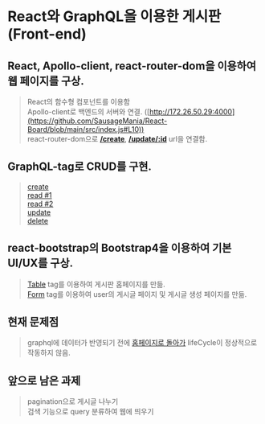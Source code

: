 # React와 GraphQL을 이용한 게시판(Front-end)
## React, Apollo-client, react-router-dom을 이용하여 웹 페이지를 구상.  
  > React의 함수형 컴포넌트를 이용함  
  > Apollo-client로 백엔드의 서버와 연결. ([http://172.26.50.29:4000](https://github.com/SausageMania/React-Board/blob/main/src/index.js#L10))  
  > react-router-dom으로 [**/create**](https://github.com/SausageMania/React-Board/blob/main/src/App.js#L12), [**/update/:id**](https://github.com/SausageMania/React-Board/blob/main/src/App.js#L13) url을 연결함. 
## GraphQL-tag로 CRUD를 구현.
  > [create](https://github.com/SausageMania/React-Board/blob/main/src/pages/CreateBoard.js#L8)  
  > [read #1](https://github.com/SausageMania/React-Board/blob/main/src/pages/BoardList.js#L8)  
  > [read #2](https://github.com/SausageMania/React-Board/blob/main/src/pages/UpdateBoard.js#L9)  
  > [update](https://github.com/SausageMania/React-Board/blob/main/src/pages/UpdateBoard.js#L19)  
  > [delete](https://github.com/SausageMania/React-Board/blob/main/src/pages/UpdateBoard.js#L29)
## react-bootstrap의 Bootstrap4을 이용하여 기본 UI/UX를 구상.
  > [Table](https://github.com/SausageMania/React-Board/blob/main/src/pages/BoardList.js#L41) tag를 이용하여 게시판 홈페이지를 만듦.  
  > [Form](https://github.com/SausageMania/React-Board/blob/main/src/pages/UpdateBoard.js#L71) tag를 이용하여 user의 게시글 페이지 및 게시글 생성 페이지를 만듦.  
  > 

## 현재 문제점
  > graphql에 데이터가 반영되기 전에 [홈페이지로 돌아가](https://github.com/SausageMania/React-Board/blob/main/src/pages/UpdateBoard.js#L54) lifeCycle이 정상적으로 작동하지 않음.

## 앞으로 남은 과제
  > pagination으로 게시글 나누기  
  > 검색 기능으로 query 분류하여 웹에 띄우기
